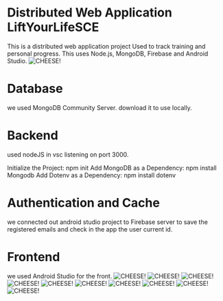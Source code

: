 # Distributed Web Application LiftYourLifeSCE
This is a  distributed web application project Used to track training and personal progress.
This uses Node.js, MongoDB, Firebase and Android Studio.
![CHEESE!](https://user-images.githubusercontent.com/74861262/167573720-9d98e8a0-5d2f-481e-b648-aa2dee216dac.png)
# Database
we used MongoDB Community Server.
download it to use locally.
# Backend 
used nodeJS in vsc listening on port 3000.

Initialize the Project:
npm init
Add MongoDB as a Dependency:
npm install Mongodb
Add Dotenv as a Dependency:
npm install dotenv

# Authentication and Cache
we connected out android studio project to Firebase server to save the registered emails and check in the app the user current id.

# Frontend
we used Android Studio for the front.
![CHEESE!](https://user-images.githubusercontent.com/74861262/167571865-b258a9a6-71de-417a-8e65-af3ea99d6096.png)
![CHEESE!](https://user-images.githubusercontent.com/74861262/167571896-700e5a1c-9843-4638-84ce-c903ceccacfe.png)
![CHEESE!](https://user-images.githubusercontent.com/74861262/167571924-aa10d2ef-18fe-4806-9060-7df09525cfbe.png)
![CHEESE!](https://user-images.githubusercontent.com/74861262/167571966-8aaf32b1-0988-4c40-9c24-f22aa4c89f8e.png)
![CHEESE!](https://user-images.githubusercontent.com/74861262/167572041-410506ed-7b34-4f28-98b6-b9939162dbcb.png)
![CHEESE!](https://user-images.githubusercontent.com/74861262/167572102-5df20311-1b68-4722-9cf9-398d8c919cdc.png)
![CHEESE!](https://user-images.githubusercontent.com/74861262/167572140-3be805f7-75f7-428d-b621-afba5468ce5c.png)
![CHEESE!](https://user-images.githubusercontent.com/74861262/167572161-00d2c756-aa53-4eef-8981-459f925767f7.png)
![CHEESE!](https://user-images.githubusercontent.com/74861262/167572193-23c7e634-b24c-440d-b92e-4595f1208df6.png)
![CHEESE!](https://user-images.githubusercontent.com/74861262/167572212-561ba5a6-9e3e-42bb-8e2c-d182db69627b.png)

